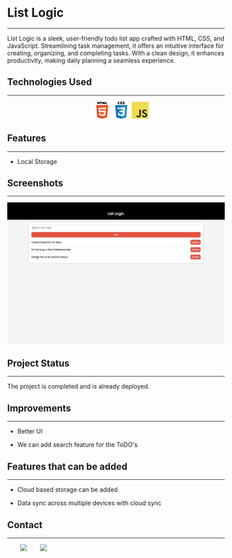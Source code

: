 <h1>List Logic</h1>
<hr><p>List Logic is a sleek, user-friendly todo list app crafted with HTML, CSS, and JavaScript. Streamlining task management, it offers an intuitive interface for creating, organizing, and completing tasks. With a clean design, it enhances productivity, making daily planning a seamless experience.</p><h2>Technologies Used</h2>
<hr><ul align="center">
<img src="https://raw.githubusercontent.com/devicons/devicon/master/icons/html5/html5-original-wordmark.svg" alt="html5" width="40" height="40"/>

<img src="https://raw.githubusercontent.com/devicons/devicon/master/icons/css3/css3-original-wordmark.svg" alt="css3" width="40" height="40"/>

<img src="https://raw.githubusercontent.com/devicons/devicon/master/icons/javascript/javascript-original.svg" alt="javascript" width="40" height="40"/> 
</ul><h2>Features</h2>
<hr><ul>
<li>Local Storage</li>
</ul><h2>Screenshots</h2>
<hr><p><img src="readme/1.jpg" alt=""></p><h2>Project Status</h2>
<hr><p>The project is completed and is already deployed.</p><h2>Improvements</h2>
<hr><ul>
<li>Better UI</li>
</ul><ul>
<li>We can add search feature for the ToDO's</li>
</ul><h2>Features that can be added</h2>
<hr><ul>
<li>Cloud based storage can be added</li>
</ul><ul>
<li>Data sync across multiple devices with cloud sync</li>
</ul><h2>Contact</h2>
<hr><p><span style="margin-right: 30px;"></span><a href="https://www.linkedin.com/in/tartej/"><img target="_blank" src="https://cdn.jsdelivr.net/gh/devicons/devicon/icons/linkedin/linkedin-original.svg" style="width: 10%;"></a><span style="margin-right: 30px;"></span><a href="https://github.com/TartejBrothers"><img target="_blank" src="https://cdn.jsdelivr.net/gh/devicons/devicon/icons/github/github-original.svg" style="width: 10%;"></a></p>

